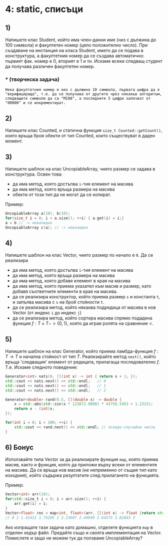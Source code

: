 # 4: static, списъци

## 1) 
Напишете клас Student, който има член-данни име (низ с дължина до 100 символа) и факултетен номер (цяло положително число). При създаване на инстанция на класа Student, името да се подава в конструктура, а факултетния номер да се създава автоматично: първият фак. номер е 0, вторият е 1 и тн. Искаме всеки следващ студент да получава различен факултетен номер.
### * (творческа задача)
    Нека факултетния номер е низ с дължина 10 символа, първата цифра да е "верифицираща", т.е. да се получава от другите чрез някакъв алгоритъм, следващите символи да са "MI08", а последните 5 цифри започват от "00000" и се инкрементират.

## 2)
Напишете клас Counted, и статична функция `size_t Counted::getCount()`, която връща броя обекти от тип Counted, които съществуват в даден момент.

## 3) 
Напишете шаблон на клас UncopiableArray, чиито размер се задава в конструктура. Освен това:
- да има метод, която достъпва `i`-тия елемент на масива
- да има метод, която връща размера на масива
- обекти от този тип да не могат да се копират.

Пример: 
```cpp
UncopiableArray a(10), b(10);
for(size_t i = 0; i < a.size(); ++i) { a.get(i) = i;}
a = b // -> невалидно
UncopiableArray c(a); // -> невалидно
```

## 4) 
Напишете шаблон на клас Vector, чиито размер по начало е `0`. Да се реализира
- да има метод, която достъпва `i`-тия елемент на масива
- да има метод, която връща размера на масива
- да има метод, която добавя елемент в края на масива
- да има метод, която приема указател към масив и размер, като добавя съответните елементи в края на масива.
- да се реализира конструктор, който приема размер `s` и константа `t`, и запълва масива с `s` на брой стойности `t`. 
- да се реализира метод, който някаква подредица от масива в нов Vector (от индекс `i` до индекс `j`)
- да се реализира метод, който сортира масива спрямо подадена функция $f: T \times T -> \{0, 1\}$, която да играя ролята на сравнение $<$.

## 5)
Напишете шаблон на клас Generator, който приема ламбда-функция $f: T \rightarrow T$ и начална стойност от тип $Т$. Реализирайте метод `next()`, който връща 'следващия' елемент от редицата, прилагаща последователно $f$. Т.е. Искаме следното поведение:
```cpp
Generator<int> nats(0, [](int x) -> int { return x + 1; });
std::cout << nats.next() << std::endl;	 // 0
std::cout << nats.next() << std::endl;	 // 1
std::cout << nats.next() << std::endl;	 // 2

Generator<double> rand(0.5, [](double x) -> double {
	x = std::abs(std::sin(x * 123872.9898) * 43758.5453 + 1.2315);
	return x - (int)x;
});

for(int i = 0; i < 100; ++i) {
	std::cout << rand.next() << std::endl; // псевдо-случайни числа
}
```

## 6) Бонус
Използвайте типа Vector за да реализирате функция `map`, която приема масив, както и функция, която да приложи върху всеки от елементите на масива. Да се връща нов масив (не непременно от същия тип като изходния), който съдържа резултатите след прилагането на функцията.

Пример: 
```cpp
Vector<int> arr(10);
for(std::size_t i = 0; i < arr.size(); ++i) {
	arr.get(i) = i;
}
Vector<float> res = map<int, float>(arr, [](int x) -> float {return std::sqrt(x);});
// 0 1 1.41421 1.73205 2 2.23607 2.44949 2.64575 2.82843 3 
```
Ако изпращате тази задача като домашно, отделете функцията `map` в отделен хедър файл. Предайте също и своята имплементация на Vector. Помислете и защо не можем тук да ползваме UncopiableArray?